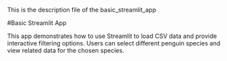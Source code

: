 This is the description file of the basic_streamlit_app

#Basic Streamlit App

This app demonstrates how to use Streamlit to load CSV data and provide interactive filtering options. Users can select different penguin species and view related data for the chosen species.

